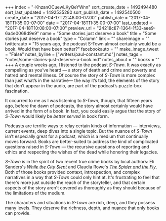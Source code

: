 +++
index = "-KhzanOCuewLKyQeYWnn"
sort_create_date = 1492494480
sort_last_updated = 1492535280
sort_publish_date = 1492540500
create_date = "2017-04-17T22:48:00-07:00"
publish_date = "2017-04-18T11:35:00-07:00"
date = "2017-04-18T11:35:00-07:00"
last_updated = "2017-04-18T10:08:00-07:00"
preview_url = "24218c87-1364-1f33-aee9-6a4e0068d9e9"
name = "Some stories just deserve a book"
title = "Some stories just deserve a book"
type = "Column"
link = ""
shareimage = ""
twitterauto = "15 years ago, the podcast S-Town almost certainly would be a book. Would that have been better?"
facebookauto = ""
make_image_tweet = "False"
notes_byline = ["writers/paul-constant.md"]
notes_tags = "notes/some-stories-just-deserve-a-book.md"
notes_about = ""
books = ""
+++
A couple weeks ago, I listened to the podcast *S-Town*. It was exactly as compelling as you’ve heard — a story of death and crime and poverty and hatred and mental illness. Of course the story of *S-Town* is more complex than just what’s in the narrative— the way it’s told, the elements of the story that don’t appear in the audio, are part of the podcast’s puzzle-box fascination.

It occurred to me as I was listening to *S-Town*, though, that fifteen years ago, before the dawn of podcasts, the story almost certainly would have arrived in the form of a book. In fact, you could easily argue that the story of *S-Town* would likely be *better served* in book form.

Podcasts are terrific ways to relay certain kinds of information — interviews, current events, deep dives into a single topic. But the nuance of *S-Town* isn’t especially great for a podcast, which is a medium that continually moves forward. Books are better-suited to address the kind of complicated questions raised in *S-Town* — the recursive questions of reporting and ethics and respecting the wishes of the dead while honoring their legacies.

*S-Town* is in the spirit of two recent true crime books by local authors: Eli Sanders's [*While the City Slept*](http://www.seattlereviewofbooks.com/notes/2016/02/03/the-idea-was-to-learn-a-lot-more-about-the-paths-of-all-three-of-the-people-whose-lives-intersected-that-night/) and Claudia Rowe's [*The Spider and the Fly*](http://www.seattlereviewofbooks.com/reviews/quid-pro-quo/). Both of those books provided context, introspection, and complex narratives in a way that *S-Town* could only hint at. It's frustrating to feel that there's more just outside the reach of the storyteller, and that certain aspects of the story aren't covered as thoroughly as they should because of the limitations of the medium.

The characters and situations in *S-Town* are rich, deep, and they possess many levels. They deserve the richness, depth, and nuance that only books can provide.
